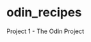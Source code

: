 # odin_recipes
Project 1 - The Odin Project

<!--I think I did this right.
Going to perform a commit now...-->